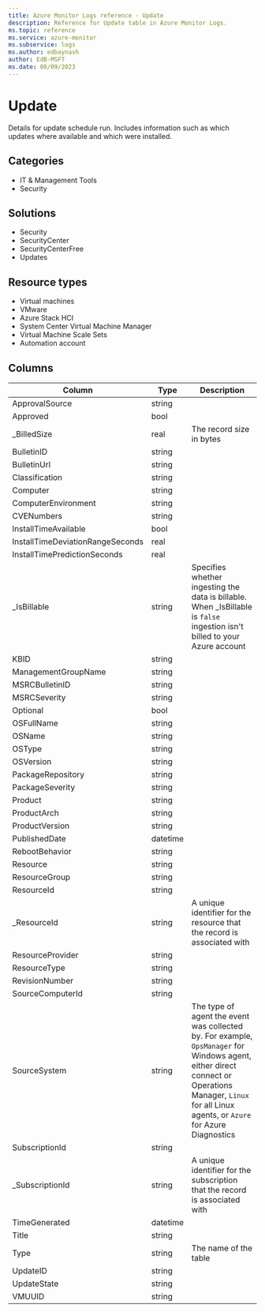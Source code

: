 ```yaml
---
title: Azure Monitor Logs reference - Update
description: Reference for Update table in Azure Monitor Logs.
ms.topic: reference
ms.service: azure-monitor
ms.subservice: logs
ms.author: edbaynash
author: EdB-MSFT
ms.date: 08/09/2023
---
```


# Update

Details for update schedule run. Includes information such as which updates where available and which were installed.

## Categories

- IT & Management Tools
- Security
## Solutions

- Security
- SecurityCenter
- SecurityCenterFree
- Updates
## Resource types

- Virtual machines
- VMware
- Azure Stack HCI
- System Center Virtual Machine Manager
- Virtual Machine Scale Sets
- Automation account




## Columns

| Column | Type | Description |
|---|---|---|
| ApprovalSource | string |   |
| Approved | bool |   |
| _BilledSize | real | The record size in bytes |
| BulletinID | string |   |
| BulletinUrl | string |   |
| Classification | string |   |
| Computer | string |   |
| ComputerEnvironment | string |   |
| CVENumbers | string |   |
| InstallTimeAvailable | bool |   |
| InstallTimeDeviationRangeSeconds | real |   |
| InstallTimePredictionSeconds | real |   |
| _IsBillable | string | Specifies whether ingesting the data is billable. When _IsBillable is `false` ingestion isn't billed to your Azure account |
| KBID | string |   |
| ManagementGroupName | string |   |
| MSRCBulletinID | string |   |
| MSRCSeverity | string |   |
| Optional | bool |   |
| OSFullName | string |   |
| OSName | string |   |
| OSType | string |   |
| OSVersion | string |   |
| PackageRepository | string |   |
| PackageSeverity | string |   |
| Product | string |   |
| ProductArch | string |   |
| ProductVersion | string |   |
| PublishedDate | datetime |   |
| RebootBehavior | string |   |
| Resource | string |   |
| ResourceGroup | string |   |
| ResourceId | string |   |
| _ResourceId | string | A unique identifier for the resource that the record is associated with |
| ResourceProvider | string |   |
| ResourceType | string |   |
| RevisionNumber | string |   |
| SourceComputerId | string |   |
| SourceSystem | string | The type of agent the event was collected by. For example, `OpsManager` for Windows agent, either direct connect or Operations Manager, `Linux` for all Linux agents, or `Azure` for Azure Diagnostics |
| SubscriptionId | string |   |
| _SubscriptionId | string | A unique identifier for the subscription that the record is associated with |
| TimeGenerated | datetime |   |
| Title | string |   |
| Type | string | The name of the table |
| UpdateID | string |   |
| UpdateState | string |   |
| VMUUID | string |   |
